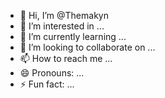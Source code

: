 - 👋 Hi, I’m @Themakyn
- 👀 I’m interested in ...
- 🌱 I’m currently learning ...
- 💞️ I’m looking to collaborate on ...
- 📫 How to reach me ...
- 😄 Pronouns: ...
- ⚡ Fun fact: ...

<!---
Themakyn/Themakyn is a ✨ special ✨ repository because its `README.md` (this file) appears on your GitHub profile.
You can click the Preview link to take a look at your changes.
--->
